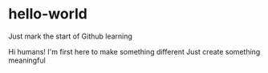# hello-world
Just mark the start of Github learning

Hi humans!
I'm first here to make something different 
Just create something meaningful
